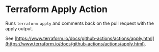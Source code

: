 # Terraform Apply Action
Runs `terraform apply` and comments back on the pull request with the apply output.

See [https://www.terraform.io/docs/github-actions/actions/apply.html](https://www.terraform.io/docs/github-actions/actions/apply.html).

